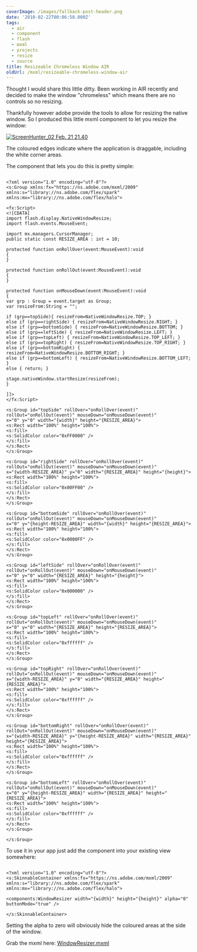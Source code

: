 ```yaml
---
coverImage: /images/fallback-post-header.png
date: '2010-02-22T00:06:58.000Z'
tags:
  - air
  - component
  - flash
  - mxml
  - projects
  - resize
  - source
title: Resizeable Chromeless Window AIR
oldUrl: /mxml/resizeable-chromeless-window-air
---
```


Thought I would share this little ditty. Been working in AIR recently and decided to make the window "chromeless" which means there are no controls so no resizing.

Thankfully however adobe provide the tools to allow for resizing the native window. So I produced this little mxml component to let you resize the window:

<!-- more -->

[![](/wp-content/uploads/2010/02/ScreenHunter_02-Feb.-21-21.40.gif "ScreenHunter_02 Feb. 21 21.40")](/wp-content/uploads/2010/02/ScreenHunter_02-Feb.-21-21.40.gif)

The coloured edges indicate where the application is draggable, including the white corner areas.

The component that lets you do this is pretty simple:

```

<?xml version="1.0" encoding="utf-8"?>
<s:Group xmlns:fx="https://ns.adobe.com/mxml/2009"
xmlns:s="library://ns.adobe.com/flex/spark"
xmlns:mx="library://ns.adobe.com/flex/halo">

<fx:Script>
<![CDATA[
import flash.display.NativeWindowResize;
import flash.events.MouseEvent;

import mx.managers.CursorManager;
public static const RESIZE_AREA : int = 10;

protected function onRollOver(event:MouseEvent):void
{
}

protected function onRollOut(event:MouseEvent):void
{
}

protected function onMouseDown(event:MouseEvent):void
{
var grp : Group = event.target as Group;
var resizeFrom:String = "";

if (grp==topSide){ resizeFrom=NativeWindowResize.TOP; }
else if (grp==rightSide) { resizeFrom=NativeWindowResize.RIGHT; }
else if (grp==bottomSide) { resizeFrom=NativeWindowResize.BOTTOM; }
else if (grp==leftSide) { resizeFrom=NativeWindowResize.LEFT; }
else if (grp==topLeft) { resizeFrom=NativeWindowResize.TOP_LEFT; }
else if (grp==topRight) { resizeFrom=NativeWindowResize.TOP_RIGHT; }
else if (grp==bottomRight) { resizeFrom=NativeWindowResize.BOTTOM_RIGHT; }
else if (grp==bottomLeft) { resizeFrom=NativeWindowResize.BOTTOM_LEFT; }
else { return; }

stage.nativeWindow.startResize(resizeFrom);
}

]]>
</fx:Script>

<s:Group id="topSide" rollOver="onRollOver(event)" rollOut="onRollOut(event)" mouseDown="onMouseDown(event)"
x="0" y="0" width="{width}" height="{RESIZE_AREA}">
<s:Rect width="100%" height="100%">
<s:fill>
<s:SolidColor color="0xFF0000" />
</s:fill>
</s:Rect>
</s:Group>

<s:Group id="rightSide" rollOver="onRollOver(event)" rollOut="onRollOut(event)" mouseDown="onMouseDown(event)"
x="{width-RESIZE_AREA}" y="0" width="{RESIZE_AREA}" height="{height}">
<s:Rect width="100%" height="100%">
<s:fill>
<s:SolidColor color="0x00FF00" />
</s:fill>
</s:Rect>
</s:Group>

<s:Group id="bottomSide" rollOver="onRollOver(event)" rollOut="onRollOut(event)" mouseDown="onMouseDown(event)"
x="0" y="{height-RESIZE_AREA}" width="{width}" height="{RESIZE_AREA}">
<s:Rect width="100%" height="100%">
<s:fill>
<s:SolidColor color="0x0000FF" />
</s:fill>
</s:Rect>
</s:Group>

<s:Group id="leftSide" rollOver="onRollOver(event)" rollOut="onRollOut(event)" mouseDown="onMouseDown(event)"
x="0" y="0" width="{RESIZE_AREA}" height="{height}">
<s:Rect width="100%" height="100%">
<s:fill>
<s:SolidColor color="0x000000" />
</s:fill>
</s:Rect>
</s:Group>

<s:Group id="topLeft" rollOver="onRollOver(event)" rollOut="onRollOut(event)" mouseDown="onMouseDown(event)"
x="0" y="0" width="{RESIZE_AREA}" height="{RESIZE_AREA}">
<s:Rect width="100%" height="100%">
<s:fill>
<s:SolidColor color="0xffffff" />
</s:fill>
</s:Rect>
</s:Group>

<s:Group id="topRight" rollOver="onRollOver(event)" rollOut="onRollOut(event)" mouseDown="onMouseDown(event)"
x="{width-RESIZE_AREA}" y="0" width="{RESIZE_AREA}" height="{RESIZE_AREA}">
<s:Rect width="100%" height="100%">
<s:fill>
<s:SolidColor color="0xffffff" />
</s:fill>
</s:Rect>
</s:Group>

<s:Group id="bottomRight" rollOver="onRollOver(event)" rollOut="onRollOut(event)" mouseDown="onMouseDown(event)"
x="{width-RESIZE_AREA}" y="{height-RESIZE_AREA}" width="{RESIZE_AREA}" height="{RESIZE_AREA}">
<s:Rect width="100%" height="100%">
<s:fill>
<s:SolidColor color="0xffffff" />
</s:fill>
</s:Rect>
</s:Group>

<s:Group id="bottomLeft" rollOver="onRollOver(event)" rollOut="onRollOut(event)" mouseDown="onMouseDown(event)"
x="0" y="{height-RESIZE_AREA}" width="{RESIZE_AREA}" height="{RESIZE_AREA}">
<s:Rect width="100%" height="100%">
<s:fill>
<s:SolidColor color="0xffffff" />
</s:fill>
</s:Rect>
</s:Group>

</s:Group>

```

To use it in your app just add the component into your existing view somewhere:

```

<?xml version="1.0" encoding="utf-8"?>
<s:SkinnableContainer xmlns:fx="https://ns.adobe.com/mxml/2009" xmlns:s="library://ns.adobe.com/flex/spark" xmlns:mx="library://ns.adobe.com/flex/halo">

<components:WindowResizer width="{width}" height="{height}" alpha="0" buttonMode="true" />

</s:SkinnableContainer>

```

Setting the alpha to zero will obviously hide the coloured areas at the side of the window.

Grab the mxml here: [WindowResizer.mxml](https://www.mikecann.co.uk/Files/WindowResizer.mxml)
